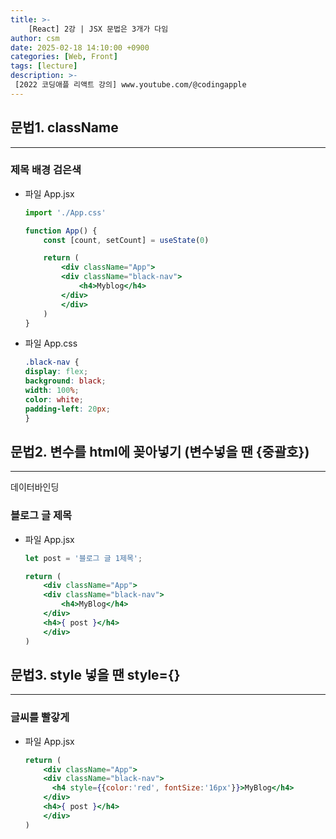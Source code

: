 ```yaml
---
title: >-
    [React] 2강 | JSX 문법은 3개가 다임
author: csm
date: 2025-02-18 14:10:00 +0900
categories: [Web, Front]
tags: [lecture]
description: >-
 [2022 코딩애플 리액트 강의] www.youtube.com/@codingapple
---
```


## 문법1. className
---
### 제목 배경 검은색
- 파일 App.jsx
    ```jsx
    import './App.css'

    function App() {
        const [count, setCount] = useState(0)

        return (
            <div className="App">
            <div className="black-nav">
                <h4>Myblog</h4>
            </div>
            </div>
        )
    }
    ```

- 파일 App.css
    ```css
    .black-nav {
    display: flex;
    background: black;
    width: 100%;
    color: white;
    padding-left: 20px;
    }
    ```

## 문법2. 변수를 html에 꽂아넣기 (변수넣을 땐 {중괄호})
---
데이터바인딩
### 블로그 글 제목
- 파일 App.jsx
    ```jsx
    let post = '블로그 글 1제목';

    return (
        <div className="App">
        <div className="black-nav">
            <h4>MyBlog</h4>
        </div>
        <h4>{ post }</h4>
        </div>
    )
    
    ```


## 문법3. style 넣을 땐 style={}
---
### 글씨를 빨갛게
- 파일 App.jsx
    ```jsx
    return (
        <div className="App">
        <div className="black-nav">
          <h4 style={{color:'red', fontSize:'16px'}}>MyBlog</h4>
        </div>
        <h4>{ post }</h4>
        </div>
    )
    ```
